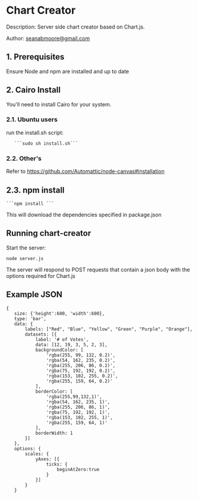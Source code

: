 # Chart Creator

Description:  Server side chart creator based on Chart.js.

Author: seanabmoore@gmail.com



## 1.   Prerequisites

Ensure Node and npm are installed and up to date


## 2.   Cairo Install

You'll need to install Cairo for your system. 

###  2.1.   Ubuntu users

run the install.sh script:	
       
       ```sudo sh install.sh```

### 2.2.     Other's

Refer to https://github.com/Automattic/node-canvas#installation

## 	2.3.    npm install

	```npm install ```

This will download the dependencies specified in package.json



## Running chart-creator

Start the server:		


 ```node server.js ```
 
 
The server will respond to POST requests that contain a json body with the options required for Chart.js

## Example JSON

 ```
 {
    size: {'height':600, 'width':600},
    type: 'bar',
    data: {
        labels: ["Red", "Blue", "Yellow", "Green", "Purple", "Orange"],
        datasets: [{
            label: '# of Votes',
            data: [12, 19, 3, 5, 2, 3],
            backgroundColor: [
                'rgba(255, 99, 132, 0.2)',
                'rgba(54, 162, 235, 0.2)',
                'rgba(255, 206, 86, 0.2)',
                'rgba(75, 192, 192, 0.2)',
                'rgba(153, 102, 255, 0.2)',
                'rgba(255, 159, 64, 0.2)'
            ],
            borderColor: [
                'rgba(255,99,132,1)',
                'rgba(54, 162, 235, 1)',
                'rgba(255, 206, 86, 1)',
                'rgba(75, 192, 192, 1)',
                'rgba(153, 102, 255, 1)',
                'rgba(255, 159, 64, 1)'
            ],
            borderWidth: 1
        }]
    },
    options: {
        scales: {
            yAxes: [{
                ticks: {
                    beginAtZero:true
                }
            }]
        }
    }
 
  ```

